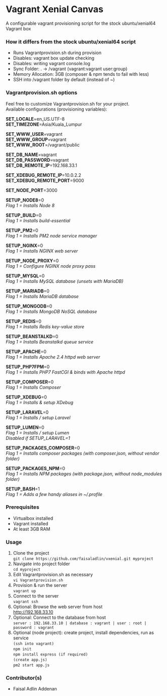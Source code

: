 # Vagrant Xenial Canvas #

A configurable vagrant provisioning script for the stock ubuntu/xenial64 Vagrant box

### How it differs from the stock ubuntu/xenial64 script ###

* Runs Vagrantprovision.sh during provision
* Disables: vagrant box update checking
* Disables: writing vagrant console.log
* Sync Folder: . -> /vagrant (vagrant:vagrant user:group)
* Memory Allocation: 3GB (composer & npm tends to fail with less)
* SSH into /vagrant folder by default (instead of ~)

### Vagrantprovision.sh options ###

Feel free to customize Vagrantprovision.sh for your project.  
Available configurations (provisioning variables):

**SET_LOCALE**=en_US.UTF-8  
**SET_TIMEZONE**=Asia/Kuala_Lumpur

**SET_WWW_USER**=vagrant  
**SET_WWW_GROUP**=vagrant  
**SET_WWW_ROOT**=/vagrant/public

**SET_DB_NAME**=vagrant  
**SET_DB_PASSWORD**=vagrant  
**SET_DB_REMOTE_IP**=192.168.33.1

**SET_XDEBUG_REMOTE_IP**=10.0.2.2  
**SET_XDEBUG_REMOTE_PORT**=9000

**SET_NODE_PORT**=3000

**SETUP_NODE8**=0  
*Flag 1 = Installs Node 8*

**SETUP_BUILD**=0  
*Flag 1 = Installs build-essential*

**SETUP_PM2**=0  
*Flag 1 = Installs PM2 node service manager*

**SETUP_NGINX**=0  
*Flag 1 = Installs NGINX web server*

**SETUP_NODE_PROXY**=0  
*Flag 1 = Configure NGINX node proxy pass*

**SETUP_MYSQL**=0  
*Flag 1 = Installs MySQL database (unsets with MariaDB)*

**SETUP_MARIADB**=0  
*Flag 1 = Installs MariaDB database*

**SETUP_MONGODB**=0  
*Flag 1 = Installs MongoDB NoSQL database*

**SETUP_REDIS**=0  
*Flag 1 = Installs Redis key-value store*

**SETUP_BEANSTALKD**=0  
*Flag 1 = Installs Beanstalkd queue service*

**SETUP_APACHE**=0  
*Flag 1 = Installs Apache 2.4 httpd web server*

**SETUP_PHP7FPM**=0  
*Flag 1 = Installs PHP7 FastCGI & binds with Apache httpd*

**SETUP_COMPOSER**=0  
*Flag 1 = Installs Composer*

**SETUP_XDEBUG**=0  
*Flag 1 = Installs & setup XDebug*

**SETUP_LARAVEL**=0  
*Flag 1 = Installs / setup Laravel*

**SETUP_LUMEN**=0  
*Flag 1 = Installs / setup Lumen*  
*Disabled if SETUP_LARAVEL=1*

**SETUP_PACKAGES_COMPOSER**=0  
*Flag 1 = Installs composer packages (with composer.json, without vendor folder)*

**SETUP_PACKAGES_NPM**=0  
*Flag 1 = Installs NPM packages (with package.json, without node_modules folder)*

**SETUP_BASH**=1  
*Flag 1 = Adds a few handy aliases in ~/.profile*

### Prerequisites ###

* Virtualbox installed
* Vagrant installed
* At least 3GB RAM

### Usage ###

1. Clone the project  
`git clone https://github.com/faisaladlin/vxenial.git myproject`
2. Navigate into project folder  
`cd myproject`
3. Edit Vagrantprovision.sh as necessary  
`vi Vagrantprovision.sh`
4. Provision & run the server  
`vagrant up`
5. Connect to the server  
`vagrant ssh`
6. Optional: Browse the web server from host  
http://192.168.33.10
7. Optional: Connect to the database from host  
`server : 192.168.33.10 | database : vagrant | user : root | password : vagrant`
8. Optional (node project): create project, install dependencies, run as service  
`(ssh into vagrant)`  
`npm init`  
`npm install express (if required)`  
`(create app.js)`  
`pm2 start app.js`

### Contributor(s) ###

* Faisal Adlin Addenan
